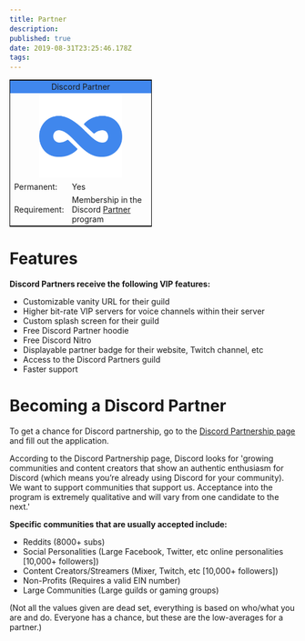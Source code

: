 ```yaml
---
title: Partner
description: 
published: true
date: 2019-08-31T23:25:46.178Z
tags: 
---
```


<!--SUBTITLE: A Discord Partner is someone with a large following or server who applies and is accepted by Discord to receive VIP features for themselves and their guild. -->

<table style="width:250px; border:1px solid black; float:center">
<tr>
<td colspan="2" style="background-color:#4087ED; text-align:center">Discord Partner</td>
</tr>
<tr>
<td colspan="2" style="text-align:center"><img src="/uploads/icons/partner.png" alt="partner" width="146" height="146"/>
</tr>
<tr>
<td>Permanent:</td>
<td>Yes</td>
</tr>
<tr>
<td>Requirement:</td>
<td>Membership in the Discord  <a href="https://discordia.me/partner">Partner</a> program</td>
</tr>
</table> 


# Features
**Discord Partners receive the following VIP features:**
* Customizable vanity URL for their guild
* Higher bit-rate VIP servers for voice channels within their server
* Custom splash screen for their guild
* Free Discord Partner hoodie
* Free Discord Nitro
* Displayable partner badge for their website, Twitch channel, etc
* Access to the Discord Partners guild
* Faster support
# Becoming a Discord Partner
To get a chance for Discord partnership, go to the [Discord Partnership page](http://discordapp.com/partners) and fill out the application.

According to the Discord Partnership page, Discord looks for 'growing communities and content creators that show an authentic enthusiasm for Discord (which means you’re already using Discord for your community). We want to support communities that support us. Acceptance into the program is extremely qualitative and will vary from one candidate to the next.'

**Specific communities that are usually accepted include:**
* Reddits (8000+ subs)
* Social Personalities (Large Facebook, Twitter, etc online personalities [10,000+ followers])
* Content Creators/Streamers (Mixer, Twitch, etc [10,000+ followers])
* Non-Profits (Requires a valid EIN number)
* Large Communities (Large guilds or gaming groups)

(Not all the values given are dead set, everything is based on who/what you are and do. Everyone has a chance, but these are the low-averages for a partner.)